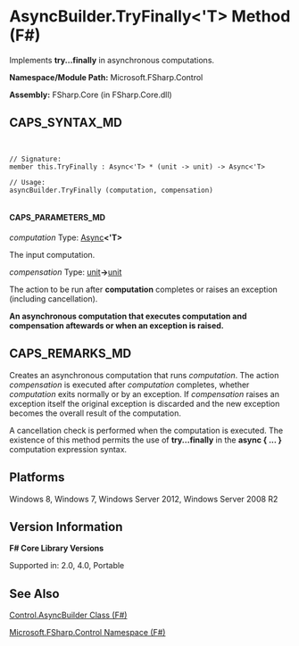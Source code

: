 # AsyncBuilder.TryFinally<'T> Method (F#)

Implements **try...finally** in asynchronous computations.

**Namespace/Module Path:** Microsoft.FSharp.Control

**Assembly:** FSharp.Core (in FSharp.Core.dll)


## CAPS_SYNTAX_MD



```


// Signature:
member this.TryFinally : Async<'T> * (unit -> unit) -> Async<'T>

// Usage:
asyncBuilder.TryFinally (computation, compensation)


```



#### CAPS_PARAMETERS_MD
*computation*
Type: [Async](http://msdn.microsoft.com/en-us/library/e0b28ea2-dea5-4021-b2b9-d7d4761babde)**&lt;'T&gt;**


The input computation.


*compensation*
Type: [unit](http://msdn.microsoft.com/en-us/library/00b837c2-6c8a-483a-87d3-0479c64037a7)**-&gt;**[unit](http://msdn.microsoft.com/en-us/library/00b837c2-6c8a-483a-87d3-0479c64037a7)


The action to be run after **computation** completes or raises an exception (including cancellation).



**An asynchronous computation that executes computation and compensation aftewards or when an exception is raised.**
## CAPS_REMARKS_MD
Creates an asynchronous computation that runs *computation*. The action *compensation* is executed after *computation* completes, whether *computation* exits normally or by an exception. If *compensation* raises an exception itself the original exception is discarded and the new exception becomes the overall result of the computation.

A cancellation check is performed when the computation is executed. The existence of this method permits the use of **try...finally** in the **async { ... }** computation expression syntax.


## Platforms
Windows 8, Windows 7, Windows Server 2012, Windows Server 2008 R2


## Version Information
**F# Core Library Versions**

Supported in: 2.0, 4.0, Portable




## See Also
[Control.AsyncBuilder Class &#40;F&#35;&#41;](Control.AsyncBuilder+Class+%28F%23%29.md)

[Microsoft.FSharp.Control Namespace &#40;F&#35;&#41;](Microsoft.FSharp.Control+Namespace+%28F%23%29.md)

